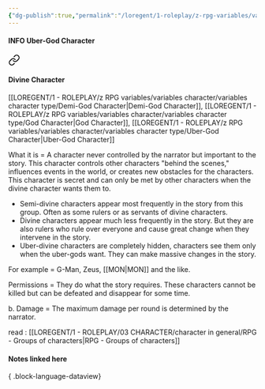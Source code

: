 ```yaml
---
{"dg-publish":true,"permalink":"/loregent/1-roleplay/z-rpg-variables/variables-character/variables-character-type/uber-god-character/","noteIcon":""}
---
```


#### INFO Uber-God Character


<div class="transclusion internal-embed is-loaded"><a class="markdown-embed-link" href="/loregent/1-roleplay/03-character/character-in-general/rpg-groups-of-characters/#divine-character" aria-label="Open link"><svg xmlns="http://www.w3.org/2000/svg" width="24" height="24" viewBox="0 0 24 24" fill="none" stroke="currentColor" stroke-width="2" stroke-linecap="round" stroke-linejoin="round" class="svg-icon lucide-link"><path d="M10 13a5 5 0 0 0 7.54.54l3-3a5 5 0 0 0-7.07-7.07l-1.72 1.71"></path><path d="M14 11a5 5 0 0 0-7.54-.54l-3 3a5 5 0 0 0 7.07 7.07l1.71-1.71"></path></svg></a><div class="markdown-embed">



#### Divine Character
[[LOREGENT/1 - ROLEPLAY/z RPG variables/variables character/variables character type/Demi-God Character\|Demi-God Character]], [[LOREGENT/1 - ROLEPLAY/z RPG variables/variables character/variables character type/God Character\|God Character]], [[LOREGENT/1 - ROLEPLAY/z RPG variables/variables character/variables character type/Uber-God Character\|Uber-God Character]]  

What it is = A character never controlled by the narrator but important to the story. This character controls other characters "behind the scenes," influences events in the world, or creates new obstacles for the characters. This character is secret and can only be met by other characters when the divine character wants them to.

- Semi-divine characters appear most frequently in the story from this group. Often as some rulers or as servants of divine characters.    
- Divine characters appear much less frequently in the story. But they are also rulers who rule over everyone and cause great change when they intervene in the story.    
- Uber-divine characters are completely hidden, characters see them only when the uber-gods want. They can make massive changes in the story.    

For example = G-Man, Zeus, [[MON\|MON]] and the like.

Permissions = They do what the story requires. These characters cannot be killed but can be defeated and disappear for some time.

b. Damage = The maximum damage per round is determined by the narrator.


</div></div>


read : [[LOREGENT/1 - ROLEPLAY/03 CHARACTER/character in general/RPG - Groups of characters\|RPG - Groups of characters]]

#### Notes linked here


{ .block-language-dataview}

